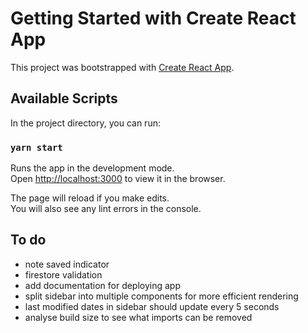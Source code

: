 # Getting Started with Create React App

This project was bootstrapped with [Create React App](https://github.com/facebook/create-react-app).

## Available Scripts

In the project directory, you can run:

### `yarn start`

Runs the app in the development mode.\
Open [http://localhost:3000](http://localhost:3000) to view it in the browser.

The page will reload if you make edits.\
You will also see any lint errors in the console.

## To do

- note saved indicator
- firestore validation
- add documentation for deploying app
- split sidebar into multiple components for more efficient rendering
- last modified dates in sidebar should update every 5 seconds
- analyse build size to see what imports can be removed
